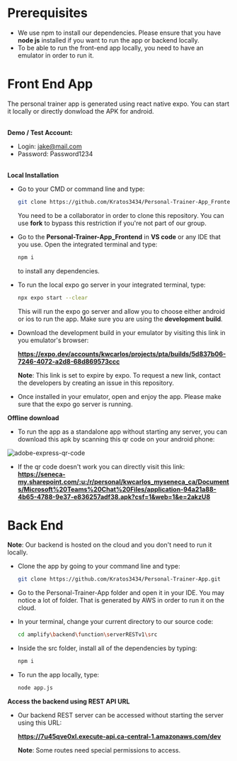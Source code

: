 # Prerequisites
- We use npm to install our dependencies. Please ensure that you have **node js** installed if you want to run the app or backend locally.
- To be able to run the front-end app locally, you need to have an emulator in order to run it.

# Front End App
The personal trainer app is generated using react native expo. You can start it locally or directly donwload the APK for android.
<br><br>

**Demo / Test Account:** <br>
- Login: jake@mail.com <br>
- Password: Password1234
<br><br>

**Local Installation**
- Go to your CMD or command line and type:
  
  ```sh
  git clone https://github.com/Kratos3434/Personal-Trainer-App_Frontend.git
  ```
  You need to be a collaborator in order to clone this repository. You can use **fork** to bypass this restriction if you're not part of our group.
  
- Go to the **Personal-Trainer-App_Frontend** in **VS code** or any IDE that you use. Open the integrated terminal and type:

  ```sh
  npm i
  ```
  to install any dependencies.

- To run the local expo go server in your integrated terminal, type:

  ```sh
  npx expo start --clear
  ```
  This will run the expo go server and allow you to choose either android or ios to run the app. Make sure you are using the **development build**.

- Download the development build in your emulator by visiting this link in you emulator's browser:
  
  **https://expo.dev/accounts/kwcarlos/projects/pta/builds/5d837b06-7246-4072-a2d8-68d869573ccc**
  
  **Note**: This link is set to expire by expo. To request a new link, contact the developers by creating an issue in this repository.

- Once installed in your emulator, open and enjoy the app. Please make sure that the expo go server is running.


**Offline download**
- To run the app as a standalone app without starting any server, you can download this apk by scanning this qr code on your android phone:

![adobe-express-qr-code](https://github.com/user-attachments/assets/79353cf0-8b4a-4aaa-b06f-7ce9d8faeae9)

- If the qr code doesn't work you can directly visit this link:
**https://seneca-my.sharepoint.com/:u:/r/personal/kwcarlos_myseneca_ca/Documents/Microsoft%20Teams%20Chat%20Files/application-94a21a88-4b65-4788-9e37-e836257adf38.apk?csf=1&web=1&e=2akzU8**


# Back End 
**Note**: Our backend is hosted on the cloud and you don't need to run it locally.

- Clone the app by going to your command line and type:
  
  ```sh
  git clone https://github.com/Kratos3434/Personal-Trainer-App.git
  ```

- Go to the Personal-Trainer-App folder and open it in your IDE. You may notice a lot of folder. That is generated by AWS in order to run it on the cloud.
- In your terminal, change your current directory to our source code:
  ```sh
  cd amplify\backend\function\serverRESTv1\src 
  ```

- Inside the src folder, install all of the dependencies by typing:
  ```sh
  npm i
  ```

- To run the app locally, type:
  ```sh
  node app.js
  ```

**Access the backend using REST API URL**
- Our backend REST server can be accessed without starting the server using this URL:
  
  **https://7u45qve0xl.execute-api.ca-central-1.amazonaws.com/dev**

  **Note**: Some routes need special permissions to access.


